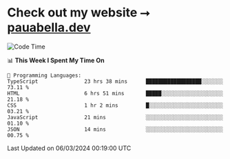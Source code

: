 # Check out my website ⭢ [pauabella.dev](https://pauabella.dev)

<!--START_SECTION:waka-->
![Code Time](http://img.shields.io/badge/Code%20Time-3%2C069%20hrs%2045%20mins-blue)

📊 **This Week I Spent My Time On** 

```text
💬 Programming Languages: 
TypeScript               23 hrs 38 mins      ██████████████████░░░░░░░   73.11 % 
HTML                     6 hrs 51 mins       █████░░░░░░░░░░░░░░░░░░░░   21.18 % 
CSS                      1 hr 2 mins         █░░░░░░░░░░░░░░░░░░░░░░░░   03.21 % 
JavaScript               21 mins             ░░░░░░░░░░░░░░░░░░░░░░░░░   01.10 % 
JSON                     14 mins             ░░░░░░░░░░░░░░░░░░░░░░░░░   00.75 % 
```


 Last Updated on 06/03/2024 00:19:00 UTC
<!--END_SECTION:waka-->
